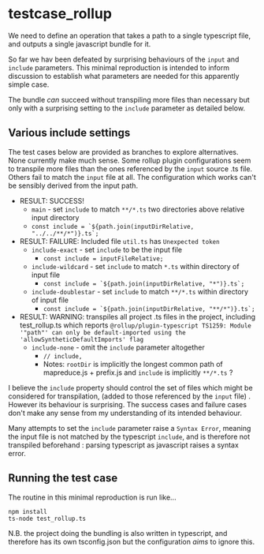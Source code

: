 # testcase_rollup

We need to define an operation that takes a path to a single typescript file, and outputs a single javascript bundle for it.

So far we hav been defeated by surprising behaviours of the `input` and `include` parameters. This minimal reproduction is intended to inform discussion to establish what parameters are needed for this apparently simple case.

The bundle _can_ succeed without transpiling more files than necessary but only with a surprising setting to the `include` parameter as detailed below.

## Various include settings

The test cases below are provided as branches to explore alternatives. None currently make much sense. Some rollup plugin configurations seem to transpile more files than the ones referenced by the `input` source .ts file. Others fail to match the `input` file at all. The configuration which works can't be sensibly derived from the input path.

- RESULT: SUCCESS!
  - `main` - set `include` to match `**/*.ts` two directories above relative input directory
  - `` const include = `${path.join(inputDirRelative, "../../**/*")}.ts`; ``
- RESULT: FAILURE: Included file `util.ts` has `Unexpected token`
  - `include-exact` - set `include` to be the input file
    - `const include = inputFileRelative;`
  - `include-wildcard` - set `include` to match `*.ts` within directory of input file
    - `` const include = `${path.join(inputDirRelative, "*")}.ts`;  ``
  - `include-doublestar` - set `include` to match `**/*.ts` within directory of input file
    - `` const include = `${path.join(inputDirRelative, "**/*")}.ts`; ``
- RESULT: WARNING: transpiles all project .ts files in the project, including test_rollup.ts which reports `@rollup/plugin-typescript TS1259: Module '"path"' can only be default-imported using the 'allowSyntheticDefaultImports' flag`
  - `include-none` - omit the `include` parameter altogether
    - `// include,`
    - Notes: `rootDir` is implicitly the longest common path of mapreduce.js + prefix.js and `include` is implicitly `**/*.ts` ?

I believe the `include` property should control the set of files which might be considered for transpilation, (added to those referenced by the `input` file) . However its behaviour is surprising. The success cases and failure cases don't make any sense from my understanding of its intended behaviour.

Many attempts to set the `include` parameter raise a `Syntax Error`, meaning the input file is not matched by the typescript `include`, and is therefore not transpiled beforehand : parsing typescript as javascript raises a syntax error.

## Running the test case

The routine in this minimal reproduction is run like...

```
npm install
ts-node test_rollup.ts
```

N.B. the project doing the bundling is also written in typescript, and therefore has its own tsconfig.json but the configuration _aims_ to ignore this.
